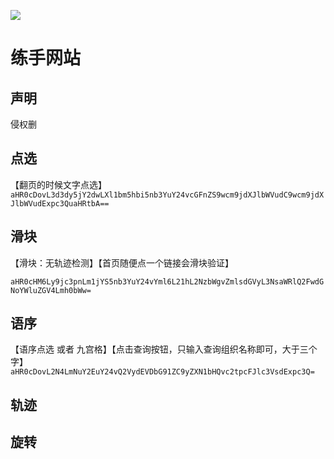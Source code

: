 [![](/imgs/ads/lky.png)](https://www.lcayun.com/aff/DECEDOZS)


# 练手网站

## 声明
侵权删


## 点选

<!-- http://www.ccgp-yunnan.gov.cn/page/procurement/procurementList.html -->
【翻页的时候文字点选】
`aHR0cDovL3d3dy5jY2dwLXl1bm5hbi5nb3YuY24vcGFnZS9wcm9jdXJlbWVudC9wcm9jdXJlbWVudExpc3QuaHRtbA==`



## 滑块

【滑块：无轨迹检测】【首页随便点一个链接会滑块验证】

<!-- https://cszg.mca.gov.cn/biz/ma/csmh/filter/slideCaptchaindex.html -->
`aHR0cHM6Ly9jc3pnLm1jYS5nb3YuY24vYml6L21hL2NzbWgvZmlsdGVyL3NsaWRlQ2FwdGNoYWluZGV4Lmh0bWw=`

## 语序

<!-- http://cx.cnca.cn/CertECloud/result/skipResultList -->
【语序点选 或者 九宫格】【点击查询按钮，只输入查询组织名称即可，大于三个字】
`aHR0cDovL2N4LmNuY2EuY24vQ2VydEVDbG91ZC9yZXN1bHQvc2tpcFJlc3VsdExpc3Q=`


## 轨迹



## 旋转



